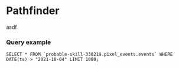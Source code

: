 # Pathfinder

asdf

### Query example

```
SELECT * FROM `probable-skill-330219.pixel_events.events` WHERE DATE(ts) > "2021-10-04" LIMIT 1000;
```
